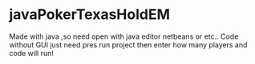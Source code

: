 # javaPokerTexasHoldEM
Made with java ,so need open with java editor netbeans or etc..
Code without GUI just need pres run project then enter how many players and code will run! 

